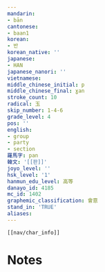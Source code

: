 ```yaml
---
mandarin:
- bān
cantonese:
- baan1
korean:
- 반
korean_native: ''
japanese:
- HAN
japanese_nanori: ''
vietnamese:
middle_chinese_initial: p
middle_chinese_final: ɣan
stroke_count: 10
radical: 玉
skip_number: 1-4-6
grade_level: 4
pos: ''
english:
- group
- party
- section
羅馬字: pan
韓文: '[[판]]'
joyo_level: ''
hsk_level: '1'
hanmun_edu_level: 高等
danayo_id: 4185
mc_id: 1402
graphemic_classification: 會意
stand_in: 'TRUE'
aliases:
---
```

```meta-bind-embed
[[nav/char_info]]
```

# Notes
